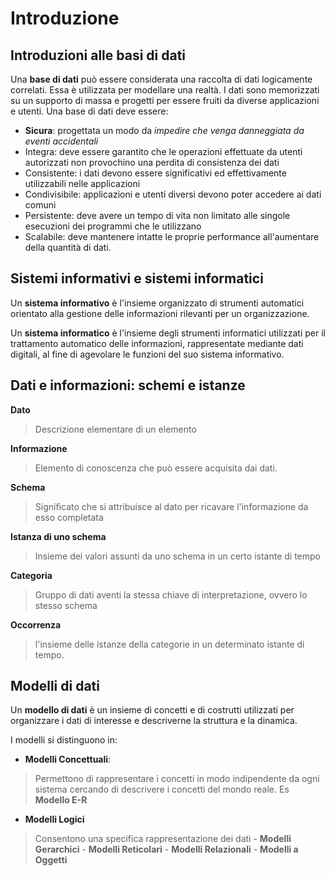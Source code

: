 
# Introduzione

## Introduzioni alle basi di dati

Una **base di dati** può essere considerata una raccolta di dati logicamente correlati.
Essa è utilizzata per modellare una realtà.
I dati sono memorizzati su un supporto di massa e progetti per essere fruiti da diverse applicazioni e utenti.
Una base di dati deve essere:
- **Sicura**: progettata un modo da *impedire che venga danneggiata da eventi accidentali*
- Integra: deve essere garantito che le operazioni effettuate da utenti autorizzati non provochino una perdita di consistenza dei dati
- Consistente: i dati devono essere significativi ed effettivamente utilizzabili nelle applicazioni
- Condivisibile: applicazioni e utenti diversi devono poter accedere ai dati comuni
- Persistente: deve avere un tempo di vita non limitato alle singole esecuzioni dei programmi che le utilizzano
- Scalabile: deve mantenere intatte le proprie performance all'aumentare della quantità di dati.

## Sistemi informativi e sistemi informatici

Un **sistema informativo** è l'insieme organizzato di strumenti automatici orientato alla gestione delle informazioni rilevanti per un organizzazione.

Un **sistema informatico** è l'insieme degli strumenti informatici utilizzati per il trattamento automatico delle informazioni, rappresentate mediante dati digitali, al fine di agevolare le funzioni del suo sistema informativo.

## Dati e informazioni: schemi e istanze

**Dato** 
> Descrizione elementare di un elemento

**Informazione** 
> Elemento di conoscenza che può essere acquisita dai dati.

**Schema** 
> Significato che si attribuisce al dato per ricavare l'informazione da esso completata

**Istanza di uno schema**
> Insieme dei valori assunti da uno schema in un certo istante di tempo

**Categoria** 
> Gruppo di dati aventi la stessa chiave di interpretazione, ovvero lo stesso schema

**Occorrenza** 
> l'insieme delle istanze della categorie in un determinato istante di tempo.

## Modelli di dati

Un **modello di dati** è un insieme di concetti e di costrutti utilizzati per organizzare i dati di interesse e descriverne la struttura e la dinamica.

I modelli si distinguono in:
- **Modelli Concettuali**:
> Permettono di rappresentare i concetti in modo indipendente da ogni sistema cercando di descrivere i concetti del mondo reale.
> Es **Modello E-R**
- **Modelli Logici**
> Consentono una specifica rappresentazione dei dati
	- **Modelli Gerarchici**
	- **Modelli Reticolari**
	- **Modelli Relazionali**
	- **Modelli a Oggetti**
<!--stackedit_data:
eyJoaXN0b3J5IjpbLTU5NTk2MTU2NSwtMTc4MTAyNzAxNCwtMT
g1MDE4NDA0NCwtMTAxODE3NTQxM119
-->